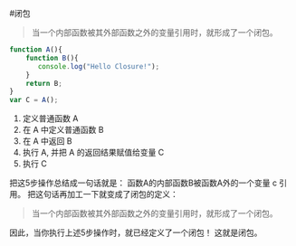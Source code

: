 #闭包
>当一个内部函数被其外部函数之外的变量引用时，就形成了一个闭包。

```javascript
function A(){
    function B(){
       console.log("Hello Closure!");
    }
    return B;
}
var C = A();
```

1. 定义普通函数 A
2. 在 A 中定义普通函数 B
3. 在 A 中返回 B
4. 执行 A, 并把 A 的返回结果赋值给变量 C
5. 执行 C

把这5步操作总结成一句话就是：
函数A的内部函数B被函数A外的一个变量 c 引用。
把这句话再加工一下就变成了闭包的定义：
>当一个内部函数被其外部函数之外的变量引用时，就形成了一个闭包。

因此，当你执行上述5步操作时，就已经定义了一个闭包！
这就是闭包。